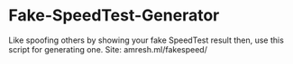 # Fake-SpeedTest-Generator
Like spoofing others by showing your fake SpeedTest result then, use this script for generating one. Site: amresh.ml/fakespeed/

